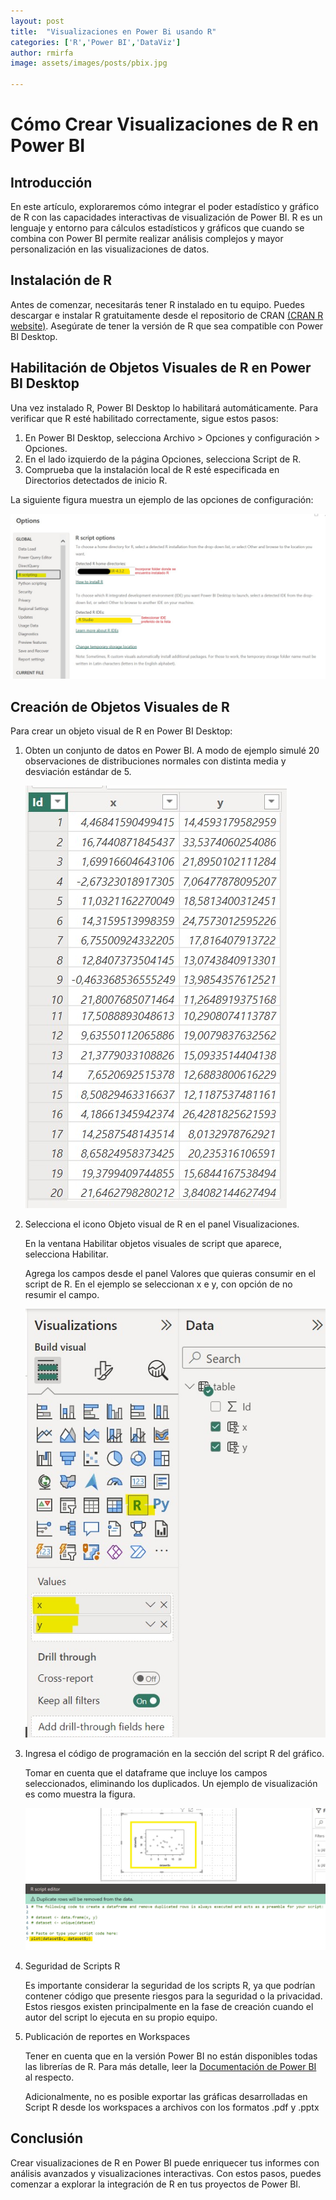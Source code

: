 ```yaml
---
layout: post
title:  "Visualizaciones en Power Bi usando R"
categories: ['R','Power BI','DataViz']
author: rmirfa
image: assets/images/posts/pbix.jpg

---
```


# Cómo Crear Visualizaciones de R en Power BI

## Introducción

En este artículo, exploraremos cómo integrar el poder estadístico y gráfico de R con las capacidades interactivas de visualización de Power BI. R es un lenguaje y entorno para cálculos estadísticos y gráficos que cuando se combina con Power BI permite realizar análisis complejos y mayor personalización en las visualizaciones de datos.

## Instalación de R

Antes de comenzar, necesitarás tener R instalado en tu equipo. Puedes descargar e instalar R gratuitamente desde el repositorio de CRAN [(CRAN R website)](https://cran.r-project.org/). Asegúrate de tener la versión de R que sea compatible con Power BI Desktop.

## Habilitación de Objetos Visuales de R en Power BI Desktop

Una vez instalado R, Power BI Desktop lo habilitará automáticamente. Para verificar que R esté habilitado correctamente, sigue estos pasos:

1. En Power BI Desktop, selecciona Archivo > Opciones y configuración > Opciones.
2. En el lado izquierdo de la página Opciones, selecciona Script de R.
3. Comprueba que la instalación local de R esté especificada en Directorios detectados de inicio R.

La siguiente figura muestra un ejemplo de las opciones de configuración:

<div class="image_center mb-4 mt-2">
    <img src="/assets/images/posts/pbix/r_install.jpg" alt="pbix insert" style="max-width: 100%; max-height: 100%;"/> 
</div>

## Creación de Objetos Visuales de R
Para crear un objeto visual de R en Power BI Desktop:

1. Obten un conjunto de datos en Power BI. A modo de ejemplo simulé 20 observaciones de distribuciones normales con distinta media y desviación estándar de 5.

    <div class="image_center mb-4 mt-2">
    <img src="/assets/images/posts/pbix/database.jpg" alt="pbix db" style="max-width: 100%; max-height: 100%;"/> 
    </div>

2. Selecciona el icono Objeto visual de R en el panel Visualizaciones.

    En la ventana Habilitar objetos visuales de script que aparece, selecciona Habilitar.

    Agrega los campos desde el panel Valores que quieras consumir en el script de R. En el ejemplo se seleccionan x e y, con opción de no resumir el campo.
     
    <div class="image_center mb-4 mt-2">
    <img src="/assets/images/posts/pbix/Viz.jpg" alt="pbix viz" style="max-width: 100%; max-height: 100%;"/> 
    </div>

3. Ingresa el código de programación en la sección del script R del gráfico.

    Tomar en cuenta que el dataframe que incluye los campos seleccionados, eliminando los duplicados. Un ejemplo de visualización es como muestra la figura.

    <div class="image_center mb-4 mt-2">
    <img src="/assets/images/posts/pbix/plot.jpg" alt="pbix plot" style="max-width: 100%; max-height: 100%;"/> 
    </div>

4. Seguridad de Scripts R
    
    Es importante considerar la seguridad de los scripts R, ya que podrían contener código que presente riesgos para la seguridad o la privacidad. Estos riesgos existen principalmente en la fase de creación cuando el autor del script lo ejecuta en su propio equipo.

5. Publicación de reportes en Workspaces

    Tener en cuenta que en la versión Power BI no están disponibles todas las librerías de R. Para más detalle, leer la [Documentación de Power BI](https://learn.microsoft.com/en-us/power-bi/connect-data/service-r-packages-support) al respecto.  
    
    Adicionalmente, no es posible exportar las gráficas desarrolladas en Script R desde los workspaces a archivos con los formatos .pdf y .pptx


## Conclusión

Crear visualizaciones de R en Power BI puede enriquecer tus informes con análisis avanzados y visualizaciones interactivas. Con estos pasos, puedes comenzar a explorar la integración de R en tus proyectos de Power BI.